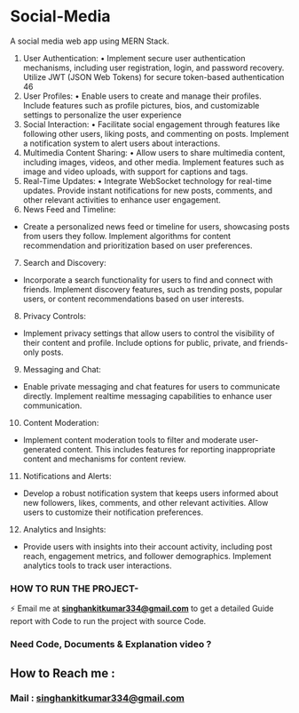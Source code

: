 # Social-Media
A social media web app using MERN Stack.
1. User Authentication:
• Implement secure user authentication mechanisms, including user registration, login, and password
recovery. Utilize JWT (JSON Web Tokens) for secure token-based authentication
46
2. User Profiles:
• Enable users to create and manage their profiles. Include features such as profile pictures, bios, and
customizable settings to personalize the user experience
3. Social Interaction:
• Facilitate social engagement through features like following other users, liking posts, and
commenting on posts. Implement a notification system to alert users about interactions.
4. Multimedia Content Sharing:
• Allow users to share multimedia content, including images, videos, and other media. Implement
features such as image and video uploads, with support for captions and tags.
5. Real-Time Updates:
• Integrate WebSocket technology for real-time updates. Provide instant notifications for new posts,
comments, and other relevant activities to enhance user engagement.
6. News Feed and Timeline:
 - Create a personalized news feed or timeline for users, showcasing posts from users they follow.
Implement algorithms for content recommendation and prioritization based on user preferences.
7. Search and Discovery:
 - Incorporate a search functionality for users to find and connect with friends. Implement discovery
features, such as trending posts, popular users, or content recommendations based on user interests.
8. Privacy Controls:
 - Implement privacy settings that allow users to control the visibility of their content and profile.
Include options for public, private, and friends-only posts.
9. Messaging and Chat:
 - Enable private messaging and chat features for users to communicate directly. Implement realtime
messaging capabilities to enhance user communication.
10. Content Moderation:
 - Implement content moderation tools to filter and moderate user-generated content. This includes
features for reporting inappropriate content and mechanisms for content review.
11. Notifications and Alerts:
 - Develop a robust notification system that keeps users informed about new followers, likes,
comments, and other relevant activities. Allow users to customize their notification preferences.
12. Analytics and Insights:
 - Provide users with insights into their account activity, including post reach, engagement metrics,
and follower demographics. Implement analytics tools to track user interactions. 

### HOW TO RUN THE PROJECT-
⚡ Email me at **singhankitkumar334@gmail.com** to get a detailed Guide report with Code to run the project with source Code.

### Need Code, Documents & Explanation video ? 

## How to Reach me :

### Mail : singhankitkumar334@gmail.com
